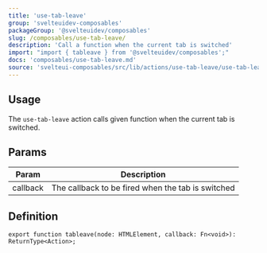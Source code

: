 ```yaml
---
title: 'use-tab-leave'
group: 'svelteuidev-composables'
packageGroup: '@svelteuidev/composables'
slug: /composables/use-tab-leave/
description: 'Call a function when the current tab is switched'
import: "import { tableave } from '@svelteuidev/composables';"
docs: 'composables/use-tab-leave.md'
source: 'svelteui-composables/src/lib/actions/use-tab-leave/use-tab-leave.ts'
---
```


<script lang='ts'>
	import { Demo, ComposableDemos } from '@svelteuidev/demos';
    import { Heading } from 'components';
</script>

<Heading />

## Usage

The `use-tab-leave` action calls given function when the current tab is switched.

<Demo demo={ComposableDemos.useTabLeaveDemo.usage} />

## Params

| Param    | Description                                       |
| -------- | ------------------------------------------------- |
| callback | The callback to be fired when the tab is switched |

## Definition

```tsx
export function tableave(node: HTMLElement, callback: Fn<void>): ReturnType<Action>;
```

